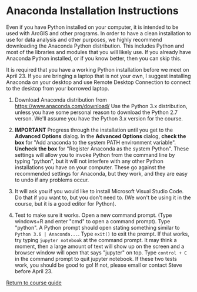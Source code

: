 # Anaconda Installation Instructions

Even if you have Python installed on your computer, it is intended to be used with ArcGIS and other programs. In order to have a clean installation to use for data analysis and other purposes, we highly recommend downloading the Anaconda Python distribution. This includes Python and most of the libraries and modules that you will likely use. If you already have Anaconda Python installed, or if you know better, then you can skip this. 

It is required that you have a working Python installation before we meet on April 23. If you are bringing a laptop that is not your own, I suggest installing Anaconda on your desktop and use Remote Desktop Connection to connect to the desktop from your borrowed laptop. 

1. Download Anaconda distribution from <https://www.anaconda.com/download/> Use the Python 3.x distribution, unless you have some personal reason to download the Python 2.7 verson. We'll assume you have the Python 3.x version for the course.

2. **IMPORTANT** Progress through the installation until you get to the **Advanced Options** dialog. In the **Advanced Options** dialog, **check the box** for "Add anaconda to the system PATH environment variable". **Uncheck the box** for "Register Anaconda as the system Python". These settings will allow you to invoke Python from the command line by typing "python", but it will not interfere with any other Python installations you have on your computer. These go against the recommended settings for Anaconda, but they work, and they are easy to undo if any problems occur.

3. It will ask you if you would like to install Microsoft Visual Studio Code. Do that if you want to, but you don't need to. (We won't be using it in the course, but it is a good editor for Python).

3. Test to make sure it works. Open a new command prompt. (Type windows+R and enter "cmd" to open a command prompt). Type "python". A Python prompt should open stating something similar to `Python 3.6 | Anaconda...`. Type `exit()` to exit the prompt. If that works, try typing `jupyter notebook` at the command prompt. It may think a moment, then a large amount of text will show up on the screen and a browser window will open that says "jupyter" on top. Type `control + C` in the command prompt to quit jupyter notebook.  If these two tests work, you should be good to go! If not, please email or contact Steve before April 23.

[Return to course guide](https://github.com/LimnoTech/Python-Data-Analysis-Course)